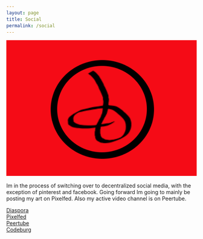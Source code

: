 ```yaml
---
layout: page
title: Social
permalink: /social
---
```

![Red Serpent](https://raw.githubusercontent.com/LWFlouisa/Portfolio/main/assets/img/redsnake.png)

Im in the process of switching over to decentralized social media, with the exception of pinterest and facebook. Going forward Im going to mainly be posting my art on Pixelfed. Also my active video channel is on Peertube.

[Diaspora](https://diasp.org/u/lwflouisa)<br />
[Pixelfed](https://pixelfed.de/LWFlouisa)<br />
[Peertube](https://video.ploud.jp/c/mytalkshow/videos?languageOneOf=en&s=2)<br />
[Codeburg](https://codeberg.org/LWFlouisa)
